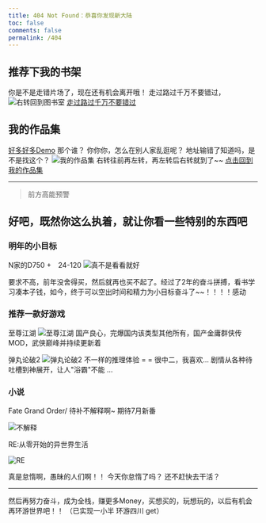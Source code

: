 ```yaml
---
title: 404 Not Found：恭喜你发现新大陆
toc: false
comments: false
permalink: /404
---
```


## 推荐下我的书架

你是不是走错片场了，现在还有机会离开哦！ 走过路过千万不要错过，![右转回到图书室](https://ss0.bdstatic.com/6ONWsjip0QIZ8tyhnq/it/u=875172574,1428007043&fm=77&src=1009) [走过路过千万不要错过](https://fridolph.github.io/books/)

## 我的作品集

[好多好多Demo](https://fridolph.github.io/demo/) 那个谁？ 你你你，怎么在别人家乱逛呢？ 地址输错了知道吗，是不是找这个？ ![我的作品集](https://ss2.baidu.com/6ONYsjip0QIZ8tyhnq/it/u=4172744759,3392598703&fm=58) 右转往前再左转，再左转后右转就到了~~ [点击回到我的作品集](https://fridolph.github.io/demo/)


---

> 前方高能预警

## 好吧，既然你这么执着，就让你看一些特别的东西吧

### 明年的小目标

N家的D750 +　24-120 ![真不是看看就好](https://ss0.baidu.com/6ONWsjip0QIZ8tyhnq/it/u=795528543,1768068759&fm=58)

要求不高，前年没舍得买，然后就再也买不起了。经过了2年的奋斗拼搏，看书学习凑本子钱，如今，终于可以空出时间和精力为小目标奋斗了~~！！！！感动

### 推荐一款好游戏

至尊江湖 ![至尊江湖](https://ss0.baidu.com/73F1bjeh1BF3odCf/it/u=3797000298,4247253254&fm=85&s=B88E6FD8421165CC52200972030090D3)  国产良心，完爆国内该类型其他所有，国产金庸群侠传MOD，武侠巅峰并持续更新着

弹丸论破2 ![弹丸论破2](https://ss1.baidu.com/6ONXsjip0QIZ8tyhnq/it/u=838059211,3369516229&fm=58) 不一样的推理体验 = = 很中二，我喜欢… 剧情从各种待吐槽到神展开，让人"浴霸"不能 … 

### 小说

Fate Grand Order/ 待补不解释啊~  期待7月新番

![不解释](https://ss2.bdstatic.com/8_V1bjqh_Q23odCf/pacific/1063643325.jpg)

RE:从零开始的异世界生活 

![RE](https://ss2.baidu.com/6ONYsjip0QIZ8tyhnq/it/u=1552309460,1725189925&fm=58&bpow=271&bpoh=400)

真是怠惰啊，愚昧的人们啊！！ 今天你怠惰了吗？ 还不赶快去干活？


---


然后再努力奋斗，成为全栈，赚更多Money，买想买的，玩想玩的，以后有机会再环游世界吧！！ （已实现一小半 环游四川 get）
